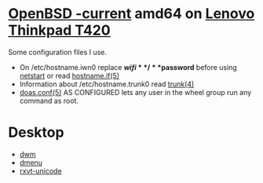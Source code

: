 # [OpenBSD -current](https://www.openbsd.org/faq/current.html) amd64 on [Lenovo Thinkpad T420](http://shop.lenovo.com/us/en/laptops/thinkpad/t-series/t420s/)

Some configuration files I use.

* On /etc/hostname.iwn0 replace **$wifi** / **$password** before using [netstart](http://man.openbsd.org/netstart) or read [hostname.if(5)](http://man.openbsd.org/hostname.if)
* Information about /etc/hostname.trunk0 read [trunk(4)](http://man.openbsd.org/trunk)
* [doas.conf(5)](http://man.openbsd.org/doas.conf) AS CONFIGURED lets any user in the wheel group run any command as root.

# Desktop
* [dwm](http://dwm.suckless.org/)
* [dmenu](http://tools.suckless.org/dmenu/)
* [rxvt-unicode](http://software.schmorp.de/pkg/rxvt-unicode.html)
